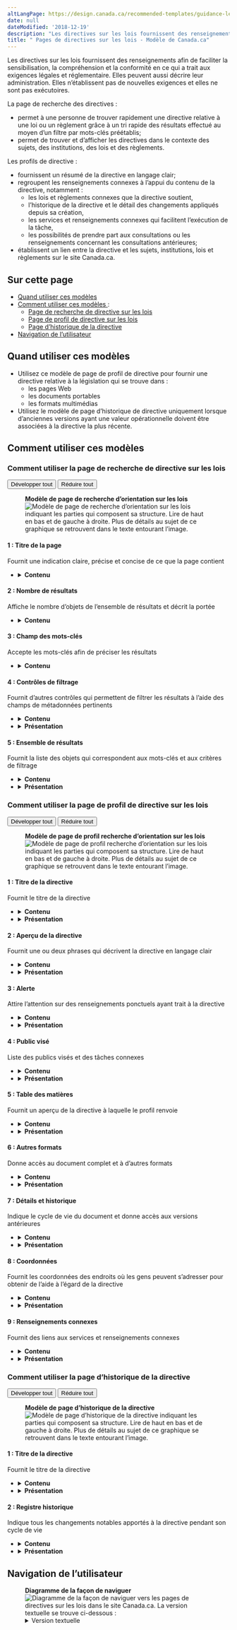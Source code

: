 ```yaml
---
altLangPage: https://design.canada.ca/recommended-templates/guidance-legislation-pages.html
date: null
dateModified: '2018-12-19'
description: "Les directives sur les lois fournissent des renseignements afin de faciliter la sensibilisation, la compréhension et la conformité en ce qui a trait aux exigences légales et réglementaire."
title: " Pages de directives sur les lois - Modèle de Canada.ca"
---
```


<p> Les directives sur les lois fournissent des renseignements afin de faciliter la sensibilisation, la compréhension et la conformité en ce qui a trait aux exigences légales et réglementaire. Elles peuvent aussi décrire leur administration. Elles n’établissent pas de nouvelles exigences et elles ne sont pas exécutoires. </p>
<p> La page de recherche des directives : </p>
<ul>
  <li> permet à une personne de trouver rapidement une directive relative à une loi ou un règlement grâce à un tri rapide des résultats effectué au moyen d’un filtre par mots-clés préétablis; </li>
  <li> permet de trouver et d’afficher les directives dans le contexte des sujets, des institutions, des lois et des règlements. </li>
</ul>
<p> Les profils de directive : </p>
<ul>
  <li> fournissent un résumé de la directive en langage clair; </li>
  <li> regroupent les renseignements connexes à l’appui du contenu de la directive, notamment :
    <ul>
      <li> les lois et règlements connexes que la directive soutient, </li>
      <li> l’historique de la directive et le détail des changements appliqués depuis sa création, </li>
      <li> les services et renseignements connexes qui facilitent l’exécution de la tâche, </li>
      <li> les possibilités de prendre part aux consultations ou les renseignements concernant les consultations antérieures; </li>
    </ul>
  </li>
  <li> établissent un lien entre la directive et les sujets, institutions, lois et règlements sur le site Canada.ca. </li>
</ul>
<section>
  <h2> Sur cette page </h2>
  <ul>
    <li> <a href="#utilisation"> Quand utiliser ces modèles </a> </li>
    <li> <a href="#specifications"> Comment utiliser ces modèles </a> :
      <ul>
        <li> <a href="#recherche"> Page de recherche de directive sur les lois </a> </li>
        <li> <a href="#profil"> Page de profil de directive sur les lois </a> </li>
        <li> <a href="#historique"> Page d’historique de la directive </a> </li>
      </ul>
    </li>
    <li> <a href="#navigation"> Navigation de l’utilisateur </a> </li>
  </ul>
</section>
<section>
  <h2 id="utilisation"> Quand utiliser ces modèles </h2>
  <ul>
    <li> Utilisez ce modèle de page de profil de directive pour fournir une directive relative à la législation qui se trouve dans :
      <ul>
        <li> les pages Web </li>
        <li> les documents portables </li>
        <li> les formats multimédias </li>
      </ul>
    </li>
    <li> Utilisez le modèle de page d’historique de directive uniquement lorsque d’anciennes versions ayant une valeur opérationnelle doivent être associées à la directive la plus récente. </li>
  </ul>
</section>
<section>
  <h2 id="specifications"> Comment utiliser ces modèles </h2>
  <section>
    <h3 id="recherche"> Comment utiliser la page de recherche de directive sur les lois </h3>
    <div class="btn-group mrgn-bttm-sm">
      <button class="btn btn-default wb-toggle" data-toggle='{"selector": "details", "parent": "#template-elements", "type": "on"}' type="button"> Développer tout </button>
      <button class="btn btn-default wb-toggle" data-toggle='{"selector": "details", "parent": "#template-elements", "type": "off"}' type="button"> Réduire tout </button>
    </div>
    <div class="row">
      <div class="col-lg-6 pull-right">
        <figure class="mrgn-bttm-lg">
          <figcaption class="text-center"> <b> Modèle de page de recherche d’orientation sur les lois </b> </figcaption>
          <img alt="Modèle de page de recherche d’orientation sur les lois indiquant les parties qui composent sa structure. Lire de haut en bas et de gauche à droite. Plus de détails au sujet de ce graphique se retrouvent dans le texte entourant l’image." class="full-width" src="https://www.canada.ca/content//dam/tbs-sct/images/government-communications/canada-content-style-guide/guidance-finder-fra-02.jpg"/> </figure>
      </div>
      <div class="col-lg-6 pull-left">
        <section id="template-elements">
          <section>
            <h4> 1 : Titre de la page </h4>
            <p> Fournit une indication claire, précise et concise de ce que la page contient </p>
            <ul class="list-unstyled">
              <li id="element1-1">
                <details class="mrgn-bttm-sm">
                  <summary class="wb-toggle" data-toggle='{"print":"on"}'> <strong> Contenu </strong> </summary>
                  <ul>
                    <li> Allez à la <a href="./pages-index.html#filtre"> page d’index avec filtres </a> . </li>
                  </ul>
                </details>
              </li>
            </ul>
          </section>
          <section>
            <h4> 2 : Nombre de résultats </h4>
            <p> Affiche le nombre d’objets de l’ensemble de résultats et décrit la portée </p>
            <ul class="list-unstyled">
              <li id="element1-2">
                <details class="mrgn-bttm-sm">
                  <summary class="wb-toggle" data-toggle='{"print":"on"}'> <strong> Contenu </strong> </summary>
                  <ul>
                    <li> Allez à la <a href="./pages-index.html#filtre"> page d’index avec filtres </a> . </li>
                  </ul>
                </details>
              </li>
            </ul>
          </section>
          <section>
            <h4> 3 : Champ des mots-clés </h4>
            <p> Accepte les mots-clés afin de préciser les résultats </p>
            <ul class="list-unstyled">
              <li id="element1-3">
                <details class="mrgn-bttm-sm">
                  <summary class="wb-toggle" data-toggle='{"print":"on"}'> <strong> Contenu </strong> </summary>
                  <ul>
                    <li> Allez à la <a href="./pages-index.html#filtre"> page d’index avec filtres </a> . </li>
                  </ul>
                </details>
              </li>
            </ul>
          </section>
          <section>
            <h4> 4 : Contrôles de filtrage </h4>
            <p> Fournit d’autres contrôles qui permettent de filtrer les résultats à l’aide des champs de métadonnées pertinents </p>
            <ul class="list-unstyled">
              <li id="element1-4">
                <details class="mrgn-bttm-sm">
                  <summary class="wb-toggle" data-toggle='{"print":"on"}'> <strong> Contenu </strong> </summary>
                  <ul>
                    <li> L’élément réductible qui contient les contrôles de filtrage doit être fermé par défaut lors du chargement de la page sur les petits écrans (appareils mobiles). Il est ouvert par défaut sur les grands écrans. </li>
                    <li> Le fait d’entrer des valeurs de filtrage et d’appuyer sur le bouton « Appliquer les filtres » ne doit jamais avoir pour effet de réinitialiser les valeurs des champs de mots clés ci-dessus. Toutes les valeurs saisies par une personne doivent être maintenues jusqu’à ce qu’elles soient délibérément effacées. </li>
                    <li> Elle doit utiliser les filtres suivants :
                      <dl class="dl-horizontal">
                        <dt> <strong> Type </strong> </dt>
                        <dd>
                          <p> Permet de filtrer les types de directive </p>
                        </dd>
                        <dt> <strong> Sujet </strong> </dt>
                        <dd>
                          <p> Permet de filtrer les thèmes et le premier niveau de sujets sous chaque thème </p>
                        </dd>
                        <dt> <strong> Pour </strong> </dt>
                        <dd>
                          <p> Permet de filtrer les publics d’après les ensembles d’éléments de métadonnées de Canada.ca </p>
                        </dd>
                        <dt> <strong> Organisme </strong> </dt>
                        <dd>
                          <p> Permet de filtrer les institutions d’après le vocabulaire contrôlé des institutions de Canada.ca </p>
                        </dd>
                        <dt> <strong> Loi ou règlement </strong> </dt>
                        <dd>
                          <p> Permet d’effectuer des recherches d’exécution automatique fondées sur le vocabulaire contrôlé des lois et règlements </p>
                        </dd>
                      </dl>
                    </li>
                  </ul>
                </details>
              </li>
              <li id="element1-5">
                <details class="mrgn-bttm-sm">
                  <summary class="wb-toggle" data-toggle='{"print":"on"}'> <strong> Présentation </strong> </summary>
                  <ul>
                    <li> Les contrôles de filtrage sont présentés sous forme d’élément masquable portant l’étiquette « Filtrez vos résultats ». </li>
                    <li> Les contrôles de filtrage sont suivis d’un bouton « Appliquer les filtres » et d’un bouton « Réinitialiser les filtres ». </li>
                    <li> Le bouton « Appliquer les filtres » est présenté sous forme de bouton pour une action principale. </li>
                    <li> Le bouton « Réinitialiser les filtres » est présenté sous forme de bouton secondaire. </li>
                    <li> Ces boutons peuvent être omis si la technologie sous-jacente permet à l’ensemble des résultats de répondre en temps réel au fur et à mesure que les contrôles de filtrages sont manipulés. </li>
                  </ul>
                </details>
              </li>
            </ul>
          </section>
          <section>
            <h4> 5 : Ensemble de résultats </h4>
            <p> Fournit la liste des objets qui correspondent aux mots-clés et aux critères de filtrage </p>
            <ul class="list-unstyled">
              <li id="element1-6">
                <details class="mrgn-bttm-sm">
                  <summary class="wb-toggle" data-toggle='{"print":"on"}'> <strong> Contenu </strong> </summary>
                  <ul>
                    <li> Chaque entrée de l’ensemble de résultats comprend les éléments suivants :
                      <ul>
                        <li> Le titre de la directive, lié à la page où l’objet réside; </li>
                        <li> Les valeurs de métadonnées pertinentes, qui correspondent aux ensembles d’éléments accessibles au moyen des contrôles de filtrage de l’outil de recherche. Exemple : « [sous-type de directive] | [sujet connexe] | [institution] »; </li>
                        <li> Un extrait de texte tiré de la page cible, indiquant les mots-clés saisis par une personne, en contexte. </li>
                      </ul>
                    </li>
                  </ul>
                </details>
              </li>
              <li id="element1-7">
                <details class="mrgn-bttm-sm">
                  <summary class="wb-toggle" data-toggle='{"print":"on"}'> <strong> Présentation </strong> </summary>
                  <ul>
                    <li> La longueur maximale de chaque entrée de l’ensemble de résultats est de 95 caractères, ce qui est conforme à la longueur des lignes du modèle de page de destination générique. Le retour automatique à la ligne est assuré. </li>
                    <li> Chaque entrée de l’ensemble de résultats est séparée d’une bordure horizontale. </li>
                    <li> Les grands ensembles d’entrées sont divisés en pages de dix entrées chacune, à l’aide des contrôles de pagination normalisés de la <abbr title="Boîte à outils de l’expérience Web"> BOEW </abbr> . </li>
                    <li> Les liens des titres d’objet utilisent le style de lien normalisé de Canada.ca (en bleu, souligné), en caractères gras. </li>
                    <li> Les valeurs de métadonnées figurent entre le titre d’objet et l’extrait de texte, et sont affichées dans une couleur plus pâle que le reste du texte de la page. Ces valeurs doivent être séparées les unes des autres à l’aide d’une barre verticale. </li>
                    <li> L’extrait de texte est présenté en caractères normaux, à l’exception des mots-clés saisis par une personne, qui sont affichés en caractères gras. Les extraits sont tronqués au moyen de points de suspension après deux lignes. </li>
                  </ul>
                </details>
              </li>
            </ul>
          </section>
        </section>
      </div>
    </div>
  </section>
  <section>
    <h3 id="profil"> Comment utiliser la page de profil de directive sur les lois </h3>
    <div class="btn-group mrgn-bttm-sm">
      <button class="btn btn-default wb-toggle" data-toggle='{"selector": "details", "parent": "#template-elements2", "type": "on"}' type="button"> Développer tout </button>
      <button class="btn btn-default wb-toggle" data-toggle='{"selector": "details", "parent": "#template-elements2", "type": "off"}' type="button"> Réduire tout </button>
    </div>
    <div class="row">
      <div class="col-lg-6 pull-right">
        <figure class="mrgn-bttm-lg">
          <figcaption class="text-center"> <b> Modèle de page de profil recherche d’orientation sur les lois </b> </figcaption>
          <img alt="Modèle de page de profil recherche d’orientation sur les lois indiquant les parties qui composent sa structure. Lire de haut en bas et de gauche à droite. Plus de détails au sujet de ce graphique se retrouvent dans le texte entourant l’image." class="full-width" src="https://www.canada.ca/content//dam/tbs-sct/images/government-communications/canada-content-style-guide/guidance-profile-fra-02.jpg"/> </figure>
      </div>
      <div class="col-lg-6 pull-left">
        <section id="template-elements2">
          <section>
            <h4> 1 : Titre de la directive </h4>
            <p> Fournit le titre de la directive </p>
            <ul class="list-unstyled">
              <li id="element2-1">
                <details class="mrgn-bttm-sm">
                  <summary class="wb-toggle" data-toggle='{"print":"on"}'> <strong> Contenu </strong> </summary>
                  <ul>
                    <li> Le titre de la directive doit correspondre exactement au document ou à l’élément qui fait l’objet du profil. </li>
                    <li> Le nom de l’institution responsable de la directive, assortie d’un lien menant à son profil, doit figurer sous le titre. </li>
                  </ul>
                </details>
              </li>
              <li id="element2-2">
                <details class="mrgn-bttm-sm">
                  <summary class="wb-toggle" data-toggle='{"print":"on"}'> <strong> Présentation </strong> </summary>
                  <ul>
                    <li> Le titre de la directive doit être une balise H1 unique. </li>
                    <li> Il doit être le premier élément de la page. </li>
                  </ul>
                </details>
              </li>
            </ul>
          </section>
          <section>
            <h4> 2 : Aperçu de la directive </h4>
            <p> Fournit une ou deux phrases qui décrivent la directive en langage clair </p>
            <ul class="list-unstyled">
              <li id="element2-3">
                <details class="mrgn-bttm-sm">
                  <summary class="wb-toggle" data-toggle='{"print":"on"}'> <strong> Contenu </strong> </summary>
                  <ul>
                    <li> Elle offre un aperçu en langage clair de la directive. </li>
                    <li> Le texte doit être court et concis. </li>
                    <li> Le contenu est rédigé pour un niveau de scolarité secondaire (pointage de 100 et moins dans <a href="http://www.scolarius.com/"> Scolarius </a> ). </li>
                  </ul>
                </details>
              </li>
              <li id="element2-4">
                <details class="mrgn-bttm-sm">
                  <summary class="wb-toggle" data-toggle='{"print":"on"}'> <strong> Présentation </strong> </summary>
                  <ul>
                    <li> L’aperçu de la directive figure sous le titre de la directive. </li>
                  </ul>
                </details>
              </li>
            </ul>
          </section>
          <section>
            <h4> 3 : Alerte </h4>
            <p> Attire l’attention sur des renseignements ponctuels ayant trait à la directive </p>
            <ul class="list-unstyled">
              <li id="element2-5">
                <details class="mrgn-bttm-sm">
                  <summary class="wb-toggle" data-toggle='{"print":"on"}'> <strong> Contenu </strong> </summary>
                  <ul>
                    <li> Utilisez la configuration <a href="../configurations-conception-communes/alertes-contextuelles.html"> Alertes contextuelles </a> . </li>
                  </ul>
                </details>
              </li>
              <li id="element2-6">
                <details class="mrgn-bttm-sm">
                  <summary class="wb-toggle" data-toggle='{"print":"on"}'> <strong> Présentation </strong> </summary>
                  <ul>
                    <li> Cette composante figure sous la section réservée à l’aperçu de la directive. </li>
                  </ul>
                </details>
              </li>
            </ul>
          </section>
          <section>
            <h4> 4 : Public visé </h4>
            <p> Liste des publics visés et des tâches connexes </p>
            <ul class="list-unstyled">
              <li id="element2-7">
                <details class="mrgn-bttm-sm">
                  <summary class="wb-toggle" data-toggle='{"print":"on"}'> <strong> Contenu </strong> </summary>
                  <ul>
                    <li> Elle fournit des liens vers les publics auxquels la directive s’adresse. </li>
                    <li> Si possible, établissez un lien entre un public visé et une tâche ayant trait à la directive. </li>
                  </ul>
                </details>
              </li>
              <li id="element2-8">
                <details class="mrgn-bttm-sm">
                  <summary class="wb-toggle" data-toggle='{"print":"on"}'> <strong> Présentation </strong> </summary>
                  <ul>
                    <li> Cette composante figure sous la section réservée à l’aperçu de la directive ou sous le bloc d’alerte. </li>
                    <li> Elle doit être présentée sous forme de liste à puces. </li>
                  </ul>
                </details>
              </li>
            </ul>
          </section>
          <section>
            <h4> 5 : Table des matières </h4>
            <p> Fournit un aperçu de la directive à laquelle le profil renvoie </p>
            <ul class="list-unstyled">
              <li id="element2-9">
                <details class="mrgn-bttm-sm">
                  <summary class="wb-toggle" data-toggle='{"print":"on"}'> <strong> Contenu </strong> </summary>
                  <ul>
                    <li> Fournissez une table des matières de la directive. </li>
                    <li> Les en-têtes de la table des matières doivent être liés directement à la section visée de la directive. </li>
                    <li> Fournissez des vues miniatures de la directive dans les formats multimédias. </li>
                  </ul>
                </details>
              </li>
              <li id="element2-10">
                <details class="mrgn-bttm-sm">
                  <summary class="wb-toggle" data-toggle='{"print":"on"}'> <strong> Présentation </strong> </summary>
                  <ul>
                    <li> Cette composante figure sous les blocs de l’aperçu, des publics visés ou d’alerte. </li>
                    <li> Elle doit être présentée sous forme de table des matières ou d’image. </li>
                  </ul>
                </details>
              </li>
            </ul>
          </section>
          <section>
            <h4> 6 : Autres formats </h4>
            <p> Donne accès au document complet et à d’autres formats </p>
            <ul class="list-unstyled">
              <li id="element2-11">
                <details class="mrgn-bttm-sm">
                  <summary class="wb-toggle" data-toggle='{"print":"on"}'> <strong> Contenu </strong> </summary>
                  <ul>
                    <li> Cette composante est obligatoire si le contenu existe. </li>
                    <li> Elle doit fournir des liens à des formats accessibles de la directive. </li>
                  </ul>
                </details>
              </li>
              <li id="element2-12">
                <details class="mrgn-bttm-sm">
                  <summary class="wb-toggle" data-toggle='{"print":"on"}'> <strong> Présentation </strong> </summary>
                  <ul>
                    <li> Cette composante figure sous la table des matières. </li>
                  </ul>
                </details>
              </li>
            </ul>
          </section>
          <section>
            <h4> 7 : Détails et historique </h4>
            <p> Indique le cycle de vie du document et donne accès aux versions antérieures </p>
            <ul class="list-unstyled">
              <li id="element2-13">
                <details class="mrgn-bttm-sm">
                  <summary class="wb-toggle" data-toggle='{"print":"on"}'> <strong> Contenu </strong> </summary>
                  <ul>
                    <li> Elle doit préciser la date de publication. </li>
                    <li> Elle doit préciser la date de la dernière mise à jour. </li>
                    <li> Elle peut fournir un lien à la page d’historique de la directive, s’il existe des versions antérieures. </li>
                    <li> Elle peut préciser la date de la dernière consultation. </li>
                    <li> Elle peut fournir un lien à une liste de consultations connexes, le cas échéant. </li>
                    <li> Elle peut fournir des liens à des sujets liés à la directive. </li>
                  </ul>
                </details>
              </li>
              <li id="element2-14">
                <details class="mrgn-bttm-sm">
                  <summary class="wb-toggle" data-toggle='{"print":"on"}'> <strong> Présentation </strong> </summary>
                  <ul>
                    <li> Ce contenu est affiché sous le bloc des autres formats. </li>
                  </ul>
                </details>
              </li>
            </ul>
          </section>
          <section>
            <h4> 8 : Coordonnées </h4>
            <p> Fournit les coordonnées des endroits où les gens peuvent s’adresser pour obtenir de l’aide à l’égard de la directive </p>
            <ul class="list-unstyled">
              <li id="element2-15">
                <details class="mrgn-bttm-sm">
                  <summary class="wb-toggle" data-toggle='{"print":"on"}'> <strong> Contenu </strong> </summary>
                  <ul>
                    <li> Les modes de communication affichés sont laissés à la discrétion du ministère. </li>
                    <li> Si possible, affichez les normes de service applicables au mode de communication, sous la section réservée aux coordonnées. </li>
                  </ul>
                </details>
              </li>
              <li id="element2-16">
                <details class="mrgn-bttm-sm">
                  <summary class="wb-toggle" data-toggle='{"print":"on"}'> <strong> Présentation </strong> </summary>
                  <ul>
                    <li> Ce contenu figure sous le bloc des détails et de l’historique. </li>
                    <li> L’ordre des onglets des modes de communication est laissé à la discrétion du ministère. </li>
                  </ul>
                </details>
              </li>
            </ul>
          </section>
          <section>
            <h4> 9 : Renseignements connexes </h4>
            <p> Fournit des liens aux services et renseignements connexes </p>
            <ul class="list-unstyled">
              <li id="element2-17">
                <details class="mrgn-bttm-sm">
                  <summary class="wb-toggle" data-toggle='{"print":"on"}'> <strong> Contenu </strong> </summary>
                  <ul>
                    <li> Cette composante est obligatoire lorsque le contenu existe. </li>
                    <li> Elle fournit des liens au contenu connexe, y compris (selon l’ordre de priorité) :
                      <ul>
                        <li> les renseignements et les services </li>
                        <li> les lois et règlements </li>
                        <li> la directive </li>
                        <li> la description des programmes </li>
                      </ul>
                    </li>
                  </ul>
                </details>
              </li>
              <li id="element2-18">
                <details class="mrgn-bttm-sm">
                  <summary class="wb-toggle" data-toggle='{"print":"on"}'> <strong> Présentation </strong> </summary>
                  <ul>
                    <li> Ce contenu figure à droite de l’aperçu. </li>
                  </ul>
                </details>
              </li>
            </ul>
          </section>
        </section>
      </div>
    </div>
  </section>
  <section>
    <h3 id="historique"> Comment utiliser la page d’historique de la directive </h3>
    <div class="btn-group mrgn-bttm-sm">
      <button class="btn btn-default wb-toggle" data-toggle='{"selector": "details", "parent": "#template-elements3", "type": "on"}' type="button"> Développer tout </button>
      <button class="btn btn-default wb-toggle" data-toggle='{"selector": "details", "parent": "#template-elements3", "type": "off"}' type="button"> Réduire tout </button>
    </div>
    <div class="row">
      <div class="col-lg-6 pull-right">
        <figure class="mrgn-bttm-lg">
          <figcaption class="text-center"> <b> Modèle de page d’historique de la directive </b> </figcaption>
          <img alt="Modèle de page d’historique de la directive indiquant les parties qui composent sa structure. Lire de haut en bas et de gauche à droite. Plus de détails au sujet de ce graphique se retrouvent dans le texte entourant l’image." class="full-width" src="https://www.canada.ca/content//dam/tbs-sct/images/government-communications/canada-content-style-guide/guidance-history-fra-02.jpg"/> </figure>
      </div>
      <div class="col-lg-6 pull-left">
        <section id="template-elements3">
          <section>
            <h4> 1 : Titre de la directive </h4>
            <p> Fournit le titre de la directive </p>
            <ul class="list-unstyled">
              <li id="element3-1">
                <details class="mrgn-bttm-sm">
                  <summary class="wb-toggle" data-toggle='{"print":"on"}'> <strong> Contenu </strong> </summary>
                  <ul>
                    <li> Le titre de la directive doit correspondre exactement au document ou à l’élément qui fait l’objet du profil. </li>
                    <li> Le nom de l’institution responsable de la directive, assortie d’un lien menant à son profil, doit figurer sous le titre. </li>
                  </ul>
                </details>
              </li>
              <li id="element3-2">
                <details class="mrgn-bttm-sm">
                  <summary class="wb-toggle" data-toggle='{"print":"on"}'> <strong> Présentation </strong> </summary>
                  <ul>
                    <li> Le titre de la directive doit être une balise H1 unique. </li>
                    <li> Il doit être le premier élément de la page. </li>
                  </ul>
                </details>
              </li>
            </ul>
          </section>
          <section>
            <h4> 2 : Registre historique </h4>
            <p> Indique tous les changements notables apportés à la directive pendant son cycle de vie </p>
            <ul class="list-unstyled">
              <li id="element3-3">
                <details class="mrgn-bttm-sm">
                  <summary class="wb-toggle" data-toggle='{"print":"on"}'> <strong> Contenu </strong> </summary>
                  <ul>
                    <li> La version courante de la directive doit figurer en premier et être associée à l’étiquette « version en vigueur ». </li>
                    <li> Le registre doit indiquer la date de chaque version. </li>
                    <li> L’étiquette du bouton doit être « Voir la version en vigueur » </li>
                  </ul>
                </details>
              </li>
              <li id="element3-4">
                <details class="mrgn-bttm-sm">
                  <summary class="wb-toggle" data-toggle='{"print":"on"}'> <strong> Présentation </strong> </summary>
                  <ul>
                    <li> Cette composante doit figurer sous le titre de la directive. </li>
                  </ul>
                </details>
              </li>
            </ul>
          </section>
        </section>
      </div>
    </div>
  </section>
</section>
<section>
  <h2 id="navigation"> Navigation de l’utilisateur </h2>
  <figure class="mrgn-bttm-lg">
    <figcaption class="text-center"> <b> Diagramme de la façon de naviguer </b> </figcaption>
    <img alt="Diagramme de la façon de naviguer vers les pages de directives sur les lois dans le site Canada.ca. La version textuelle se trouve ci-dessous :" class="img-responsive center-block" src="https://www.canada.ca/content//dam/tbs-sct/images/government-communications/canada-content-style-guide/guidance-legislation-pages-ia-fra.png"/>
    <details>
      <summary class="wb-toggle" data-toggle='{"print":"on"}'> Version textuelle </summary>
      <p> On peut accéder aux pages de profil de directive sur les lois à partir de la page de recherche des directives, à laquelle on peut accéder à partir de la page d’accueil du site Canada.ca. Le profil de directive comprend des onglets au sujet de « Historique de la directive » et de « Lire le texte de la directive ». </p>
    </details>
  </figure>
</section>
